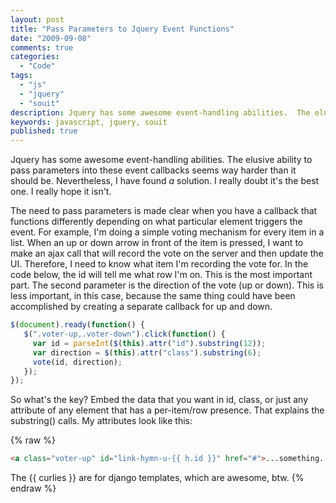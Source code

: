 ```yaml
---
layout: post
title: "Pass Parameters to Jquery Event Functions"
date: "2009-09-08"
comments: true
categories:
  - "Code"
tags:
  - "js"
  - "jquery"
  - "souit"
description: Jquery has some awesome event-handling abilities.  The elusive ability to pass parameters into these event callbacks seems way harder than it should be.  Ne
keywords: javascript, jquery, souit
published: true
---
```


Jquery has some awesome event-handling abilities.  The elusive ability to pass parameters into these event callbacks seems way harder than it should be.  Nevertheless, I have found *a* solution.  I really doubt it's the best one.  I really hope it isn't.  

<!--more-->

The need to pass parameters is made clear when you have a callback that functions differently depending on what particular element triggers the event.  For example,  I'm doing a simple voting mechanism for every item in a list.  When an up or down arrow in front of the item is pressed, I want to make an ajax call that will record the vote on the server and then update the UI.  Therefore, I need to know what item I'm recording the vote for.  In the code below, the id will tell me what row I'm on.  This is the most important part.  The second parameter is the direction of the vote (up or down).  This is less important, in this case, because the same thing could have been accomplished by creating a separate callback for up and down.

```js
$(document).ready(function() {
   $(".voter-up,.voter-down").click(function() {
     var id = parseInt($(this).attr("id").substring(12));
     var direction = $(this).attr("class").substring(6);
     vote(id, direction);
   });
});
```

So what's the key?  Embed the data that you want in id, class, or just any attribute of any element that has a per-item/row presence.  That explains the substring() calls.  My attributes look like this:

{% raw %}
```html
<a class="voter-up" id="link-hymn-u-{{ h.id }}" href="#">...something...</a>
```

The {{ curlies }} are for django templates, which are awesome, btw.
{% endraw %}

  
